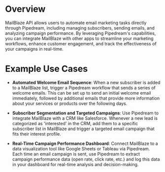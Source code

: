# Overview

MailBlaze API allows users to automate email marketing tasks directly through Pipedream, including managing subscribers, sending emails, and analyzing campaign performance. By leveraging Pipedream's capabilities, you can integrate MailBlaze with other apps to streamline your marketing workflows, enhance customer engagement, and track the effectiveness of your campaigns in real-time.

# Example Use Cases

- **Automated Welcome Email Sequence**: When a new subscriber is added to a MailBlaze list, trigger a Pipedream workflow that sends a series of welcome emails. This can be set up to send an initial welcome email immediately, followed by additional emails that provide more information about your services or products over the following days.

- **Subscriber Segmentation and Targeted Campaigns**: Use Pipedream to integrate MailBlaze with a CRM like Salesforce. Whenever a new lead is categorized as 'interested' in the CRM, add them to a specific subscriber list in MailBlaze and trigger a targeted email campaign that fits their interest profile.

- **Real-Time Campaign Performance Dashboard**: Connect MailBlaze to a data visualization tool like Google Sheets or Tableau via Pipedream. Each time an email campaign is sent, use Pipedream to extract campaign performance data (open rate, click rate, etc.) and log this data in your dashboard for real-time analysis and decision-making.
